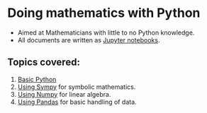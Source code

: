 # Doing mathematics with Python

- Aimed at Mathematicians with little to no Python knowledge.
- All documents are written as [Jupyter notebooks](./nbs/).

## Topics covered:

1. [Basic Python](./nbs/00-Studying-Mathematics-with-Python.ipynb)
2. [Using Sympy](./nbs/01-Symbolic-mathematics-with-Sympy.ipynb) for symbolic
   mathematics.
3. [Using Numpy](./nbs/02-Linear-algebra-with-Numpy.ipynb) for linear algebra.
4. [Using Pandas](./nbs/03-Data-analysis-with-Pandas.ipynb) for basic handling
   of data.
